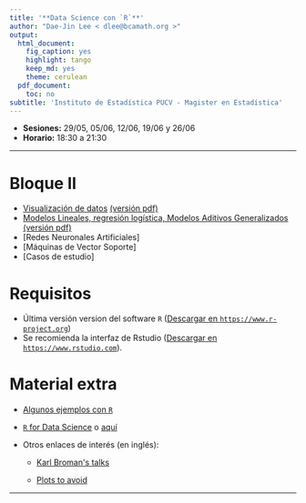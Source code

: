 ```yaml
---
title: '**Data Science con `R`**'
author: "Dae-Jin Lee < dlee@bcamath.org >"
output:
  html_document:
    fig_caption: yes
    highlight: tango
    keep_md: yes
    theme: cerulean
  pdf_document:
    toc: no
subtitle: 'Instituto de Estadística PUCV - Magister en Estadística'
---
```


* **Sesiones:** 29/05, 05/06, 12/06, 19/06 y 26/06
* **Horario:** 18:30 a 21:30

----------------------------

# Bloque II

 * [Visualización de datos](DataViz.html) [(versión pdf)](DataViz.pdf)
 * [Modelos Lineales, regresión logística, Modelos Aditivos Generalizados](Modlineal.html) [(versión pdf)](Modlineal.pdf)
 * [Redes Neuronales Artificiales]
 * [Máquinas de Vector Soporte]
 * [Casos de estudio]

 
# Requisitos

  * Última versión version del software `R` (<a href="https://www.r-project.org" target="_blank">Descargar en `https://www.r-project.org`</a>)
  * Se recomienda la interfaz de Rstudio (<a href="https://www.rstudio.com" target="_blank">Descargar en `https://www.rstudio.com`</a>).

<!---

```r
install.packages(c("MASS","DAAG","effects","ggplot2","gdata","foreign","Hmisc","xlsx","psych","graphics","gplots","calibrate","corrplot","RgoogleMaps","ggmap"))
```
--->


<!--* **Download all material** [here](http://idaejin.github.io/bcam-courses/neiker-2016/material.zip)
-->


# Material extra

  * [Algunos ejemplos con `R`](http://idaejin.github.io/bcam-courses/R/intro/examples.html)

  * [`R` for Data Science](http://r4ds.had.co.nz/) o [aquí](http://courses.had.co.nz/)

  * Otros enlaces de interés (en inglés):
  
      + [Karl Broman's talks](http://kbroman.org/pages/talks.html)
      
      + [Plots to avoid](http://genomicsclass.github.io/book/pages/plots_to_avoid.html)
      
      
-----------------------------------------------------

<!--
**Contacto**

  **email:** dlee[at]bcamath.org / lee.daejin[at]gmail.com

  **Github** [idaejin](https://github.com/idaejin/)

  **BCAM webpage** [dlee](http://www.bcamath.org/en/people/dlee)
<img src="http://www.datahack.es/wp-content/uploads/2015/10/LogoWhite.png" style="width: 150px;" align="right">
-->

